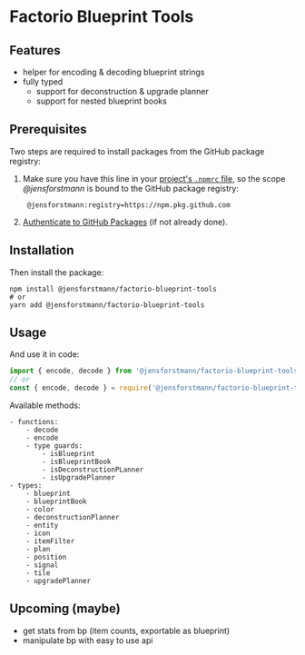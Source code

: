 # Factorio Blueprint Tools

## Features

- helper for encoding & decoding blueprint strings
- fully typed
    - support for deconstruction & upgrade planner
    - support for nested blueprint books

## Prerequisites

Two steps are required to install packages from the GitHub package registry:

1. Make sure you have this line in your [project's `.npmrc` file](https://docs.npmjs.com/cli/v7/configuring-npm/npmrc), so the scope _@jensforstmann_ is bound to the GitHub package registry:

        @jensforstmann:registry=https://npm.pkg.github.com

2. [Authenticate to GitHub Packages](https://docs.github.com/en/packages/guides/configuring-npm-for-use-with-github-packages#authenticating-to-github-packages) (if not already done).

## Installation

Then install the package:

    npm install @jensforstmann/factorio-blueprint-tools
    # or
    yarn add @jensforstmann/factorio-blueprint-tools

## Usage

And use it in code:

```typescript
import { encode, decode } from '@jensforstmann/factorio-blueprint-tools';
// or
const { encode, decode } = require('@jensforstmann/factorio-blueprint-tools');
```


Available methods:

    - functions:
        - decode
        - encode
        - type guards:
            - isBlueprint
            - isBlueprintBook
            - isDeconstructionPLanner
            - isUpgradePlanner
    - types:
        - blueprint
        - blueprintBook
        - color
        - deconstructionPlanner
        - entity
        - icon
        - itemFilter
        - plan
        - position
        - signal
        - tile
        - upgradePlanner

## Upcoming (maybe)

- get stats from bp (item counts, exportable as blueprint)
- manipulate bp with easy to use api
